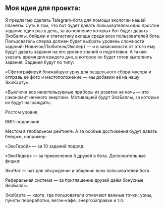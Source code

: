 ## Моя идея для проекта:
Я предлагаю сделать Telegram-бота для помощи экологии нашей планеты.
Суть в том, что бот будет давать пользователям одно простое задание один раз в день, за выполнение которых бот будет давать ЭкоБаллы, бейджи и статистику вклада среди всех пользователей бота.
Пользователь сперва должен будет выбрать уровень сложности заданий: Новичок/Любитель/Эксперт — и в зависимости от этого ему будут давать задания на его уровне знаний и подготовки. А также указать время для каждого дня, в которое он будет готов выполнять задания.
Задания будут по типу:

«Сфотографируй ближайшую урну для раздельного сбора мусора и отправь её фото и местоположение — мы добавим её на нашу ЭкоКарту».

«Выключи все неиспользуемые приборы из розетки на ночь — это сэкономит немного энергии».
Мотивацией будут ЭкоБаллы, за которые их будут награждать:

Ростом уровня.

ВИП-подпиской.

Местом в глобальном рейтинге.
А за особые достижения будут давать бейджи, например:

«ЭкоГерой» — за 10 заданий подряд.

«ЭкоЛидер» — за привлечение 5 друзей в бота.
Дополнительные фишки:

ЭкоЧат — чат для обсуждения и общения всех пользователей бота.

Реферальная система — за приглашение друзей даём бонусные ЭкоБаллы.

ЭкоКарта — карта, где пользователи отмечают важные точки: урны, пункты переработки, веган-кафе, энергозаправки и т.п.

